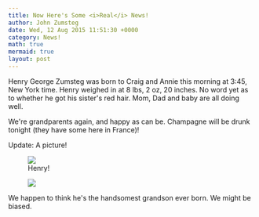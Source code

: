 ```yaml
---
title: Now Here's Some <i>Real</i> News!
author: John Zumsteg
date: Wed, 12 Aug 2015 11:51:30 +0000
category: News!
math: true
mermaid: true
layout: post
---
```

Henry George Zumsteg was born to Craig and Annie this morning at 3:45, New York time. Henry weighed in at 8 lbs, 2 oz, 20 inches. No word yet as to whether he got his sister's red hair. Mom, Dad and baby are all doing well.

We're grandparents again, and happy as can be. Champagne will be drunk tonight (they have some here in France)!

Update: A picture!

<figure class = "landscape">
	<img src="{{site.url}}/assets/images/2015/08/IMG_0023.jpg"/>
	<figcaption>Henry!</figcaption>
</figure>
<figure class = "landscape">
	<img src="{{site.url}}/assets/images/2015/08/IMG_00231.jpg"/>
	<figcaption></figcaption>
</figure>

We happen to think he's the handsomest grandson ever born. We might be biased.

